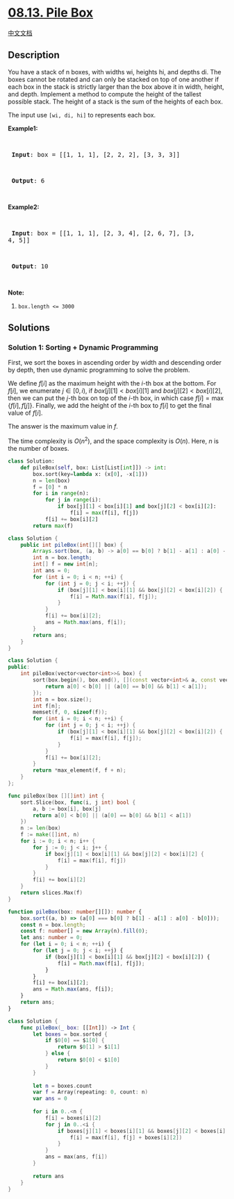 # [08.13. Pile Box](https://leetcode.cn/problems/pile-box-lcci)

[中文文档](/lcci/08.13.Pile%20Box/README.md)

## Description

<p>You have a stack of n boxes, with widths wi, heights hi, and depths di. The boxes cannot be rotated and can only be stacked on top of one another if each box in the stack is strictly larger than the box above it in width, height, and depth. Implement a method to compute the height of the tallest possible stack. The height of a stack is the sum of the heights of each box.</p>
<p>The input use <code>[wi, di, hi]</code>&nbsp;to represents each box.</p>
<p><strong>Example1:</strong></p>
<pre>

<strong> Input</strong>: box = [[1, 1, 1], [2, 2, 2], [3, 3, 3]]

<strong> Output</strong>: 6

</pre>
<p><strong>Example2:</strong></p>
<pre>

<strong> Input</strong>: box = [[1, 1, 1], [2, 3, 4], [2, 6, 7], [3, 4, 5]]

<strong> Output</strong>: 10

</pre>
<p><strong>Note:</strong></p>
<ol>
	<li><code>box.length &lt;= 3000</code></li>
</ol>

## Solutions

### Solution 1: Sorting + Dynamic Programming

First, we sort the boxes in ascending order by width and descending order by depth, then use dynamic programming to solve the problem.

We define $f[i]$ as the maximum height with the $i$-th box at the bottom. For $f[i]$, we enumerate $j \in [0, i)$, if $box[j][1] < box[i][1]$ and $box[j][2] < box[i][2]$, then we can put the $j$-th box on top of the $i$-th box, in which case $f[i] = \max\{f[i], f[j]\}$. Finally, we add the height of the $i$-th box to $f[i]$ to get the final value of $f[i]$.

The answer is the maximum value in $f$.

The time complexity is $O(n^2)$, and the space complexity is $O(n)$. Here, $n$ is the number of boxes.

<!-- tabs:start -->

```python
class Solution:
    def pileBox(self, box: List[List[int]]) -> int:
        box.sort(key=lambda x: (x[0], -x[1]))
        n = len(box)
        f = [0] * n
        for i in range(n):
            for j in range(i):
                if box[j][1] < box[i][1] and box[j][2] < box[i][2]:
                    f[i] = max(f[i], f[j])
            f[i] += box[i][2]
        return max(f)
```

```java
class Solution {
    public int pileBox(int[][] box) {
        Arrays.sort(box, (a, b) -> a[0] == b[0] ? b[1] - a[1] : a[0] - b[0]);
        int n = box.length;
        int[] f = new int[n];
        int ans = 0;
        for (int i = 0; i < n; ++i) {
            for (int j = 0; j < i; ++j) {
                if (box[j][1] < box[i][1] && box[j][2] < box[i][2]) {
                    f[i] = Math.max(f[i], f[j]);
                }
            }
            f[i] += box[i][2];
            ans = Math.max(ans, f[i]);
        }
        return ans;
    }
}
```

```cpp
class Solution {
public:
    int pileBox(vector<vector<int>>& box) {
        sort(box.begin(), box.end(), [](const vector<int>& a, const vector<int>& b) {
            return a[0] < b[0] || (a[0] == b[0] && b[1] < a[1]);
        });
        int n = box.size();
        int f[n];
        memset(f, 0, sizeof(f));
        for (int i = 0; i < n; ++i) {
            for (int j = 0; j < i; ++j) {
                if (box[j][1] < box[i][1] && box[j][2] < box[i][2]) {
                    f[i] = max(f[i], f[j]);
                }
            }
            f[i] += box[i][2];
        }
        return *max_element(f, f + n);
    }
};
```

```go
func pileBox(box [][]int) int {
	sort.Slice(box, func(i, j int) bool {
		a, b := box[i], box[j]
		return a[0] < b[0] || (a[0] == b[0] && b[1] < a[1])
	})
	n := len(box)
	f := make([]int, n)
	for i := 0; i < n; i++ {
		for j := 0; j < i; j++ {
			if box[j][1] < box[i][1] && box[j][2] < box[i][2] {
				f[i] = max(f[i], f[j])
			}
		}
		f[i] += box[i][2]
	}
	return slices.Max(f)
}
```

```ts
function pileBox(box: number[][]): number {
    box.sort((a, b) => (a[0] === b[0] ? b[1] - a[1] : a[0] - b[0]));
    const n = box.length;
    const f: number[] = new Array(n).fill(0);
    let ans: number = 0;
    for (let i = 0; i < n; ++i) {
        for (let j = 0; j < i; ++j) {
            if (box[j][1] < box[i][1] && box[j][2] < box[i][2]) {
                f[i] = Math.max(f[i], f[j]);
            }
        }
        f[i] += box[i][2];
        ans = Math.max(ans, f[i]);
    }
    return ans;
}
```

```swift
class Solution {
    func pileBox(_ box: [[Int]]) -> Int {
        let boxes = box.sorted {
            if $0[0] == $1[0] {
                return $0[1] > $1[1]
            } else {
                return $0[0] < $1[0]
            }
        }
        
        let n = boxes.count
        var f = Array(repeating: 0, count: n)
        var ans = 0
        
        for i in 0..<n {
            f[i] = boxes[i][2]
            for j in 0..<i {
                if boxes[j][1] < boxes[i][1] && boxes[j][2] < boxes[i][2] {
                    f[i] = max(f[i], f[j] + boxes[i][2])
                }
            }
            ans = max(ans, f[i])
        }
        
        return ans
    }
}
```

<!-- tabs:end -->

<!-- end -->
